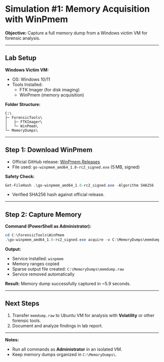 # Simulation #1: Memory Acquisition with WinPmem

**Objective:** Capture a full memory dump from a Windows victim VM for forensic analysis.

---

## Lab Setup

**Windows Victim VM:**
- OS: Windows 10/11
- Tools Installed:
  - FTK Imager (for disk imaging)
  - WinPmem (memory acquisition)

**Folder Structure:**
```
C:\
├─ ForensicTools\
│   ├─ FTKImager\
│   └─ WinPmem\
└─ MemoryDumps\
```

---

## Step 1: Download WinPmem

- Official GitHub release: [WinPmem Releases](https://github.com/Velocidex/WinPmem/releases)
- File used: `go-winpmem_amd64_1.0-rc2_signed.exe` (5 MB, signed)

**Safety Check:**
```powershell
Get-FileHash .\go-winpmem_amd64_1.0-rc2_signed.exe -Algorithm SHA256
```
- Verified SHA256 hash against official release.

---

## Step 2: Capture Memory

**Command (PowerShell as Administrator):**
```powershell
cd C:\ForensicTools\WinPmem
.\go-winpmem_amd64_1.0-rc2_signed.exe acquire -v C:\MemoryDumps\memdump.raw
```

**Output:**
- Service installed: `winpmem`
- Memory ranges copied
- Sparse output file created: `C:\MemoryDumps\memdump.raw`
- Service removed automatically

**Result:** Memory dump successfully captured in ~5.9 seconds.

---

## Next Steps

1. Transfer `memdump.raw` to Ubuntu VM for analysis with **Volatility** or other forensic tools.
2. Document and analyze findings in lab report.

---

**Notes:**
- Run all commands as **Administrator** in an isolated VM.
- Keep memory dumps organized in `C:\MemoryDumps\`.

